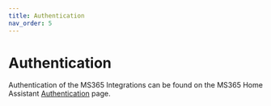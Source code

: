 ```yaml
---
title: Authentication
nav_order: 5
---
```


# Authentication

Authentication of the MS365 Integrations can be found on the MS365 Home Assistant [Authentication](https://rogerselwyn.github.io/MS365-HomeAssistant/authentication.html) page.
